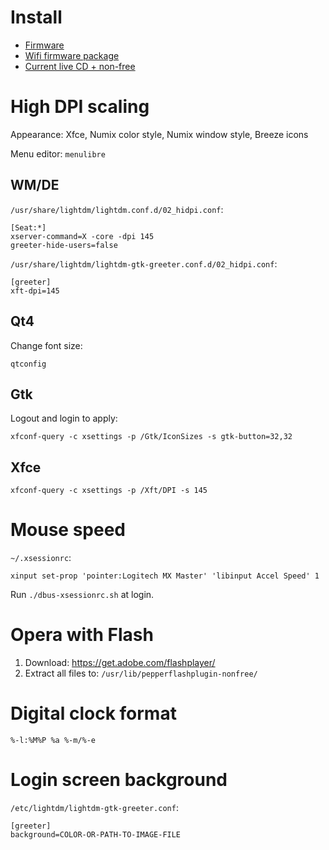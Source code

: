 # Install

- [Firmware](https://wiki.debian.org/Firmware)
- [Wifi firmware package](https://packages.debian.org/stretch/all/firmware-iwlwifi/download
)
- [Current live CD + non-free](http://cdimage.debian.org/cdimage/unofficial/non-free/cd-including-firmware/current-live/amd64/iso-hybrid/)

# High DPI scaling

Appearance: Xfce, Numix color style, Numix window style, Breeze icons

Menu editor: `menulibre`

## WM/DE ##

`/usr/share/lightdm/lightdm.conf.d/02_hidpi.conf`:

    [Seat:*]
    xserver-command=X -core -dpi 145
    greeter-hide-users=false

`/usr/share/lightdm/lightdm-gtk-greeter.conf.d/02_hidpi.conf`:

    [greeter]
    xft-dpi=145

## Qt4 ##

Change font size:

    qtconfig

## Gtk ##

Logout and login to apply:

    xfconf-query -c xsettings -p /Gtk/IconSizes -s gtk-button=32,32

## Xfce ##

    xfconf-query -c xsettings -p /Xft/DPI -s 145

# Mouse speed

`~/.xsessionrc`:

    xinput set-prop 'pointer:Logitech MX Master' 'libinput Accel Speed' 1

Run `./dbus-xsessionrc.sh` at login.

# Opera with Flash

1. Download: https://get.adobe.com/flashplayer/
2. Extract all files to: `/usr/lib/pepperflashplugin-nonfree/`

# Digital clock format

    %-l:%M%P %a %-m/%-e

# Login screen background

`/etc/lightdm/lightdm-gtk-greeter.conf`:

    [greeter]
    background=COLOR-OR-PATH-TO-IMAGE-FILE
